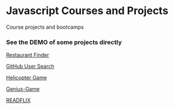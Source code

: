 # Javascript Courses and Projects

Course projects and bootcamps

### See the DEMO of some projects directly

<a href="https://restaurant-finder-paulo-cezario.netlify.app/" target="_blank">Restaurant Finder</a>

<a href="https://phscezario.github.io/Javascript-Course-Projects/GitHub-User-Search/build/" target="_blank">GitHub User Search</a>

<a href="https://phscezario.github.io/Javascript-Course-Projects/Helicopter-Game/" target="_blank">Helicopter Game</a>

<a href="https://phscezario.github.io/Javascript-Course-Projects/Genius-Game/" target="_blank">Genius-Game</a>

<a href="https://phscezario.github.io/Javascript-Course-Projects/Layout-READFLIX/" target="_blank">READFLIX</a>
